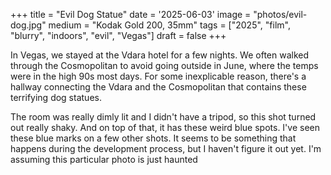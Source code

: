 +++
title = "Evil Dog Statue"
date = '2025-06-03'
image = "photos/evil-dog.jpg"
medium = "Kodak Gold 200, 35mm"
tags = ["2025", "film", "blurry", "indoors", "evil", "Vegas"]
draft = false 
+++

In Vegas, we stayed at the Vdara hotel for a few nights. We often walked through the Cosmopolitan to avoid going outside
in June, where the temps were in the high 90s most days. For some inexplicable reason, there's a hallway connecting the
Vdara and the Cosmopolitan that contains these terrifying
dog statues.

The room was really dimly lit and I didn't have a tripod, so this shot turned out really shaky. And on top
of that, it has these weird blue spots. I've seen these blue marks on a few other shots. It seems to be something that
happens during the development process, but I haven't figure it out yet. I'm assuming this particular photo is just
haunted